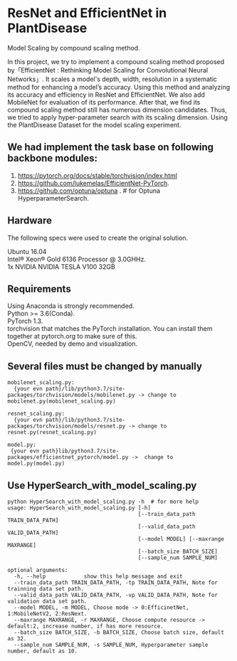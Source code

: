 # ResNet and EfficientNet in PlantDisease
Model Scaling by compound scaling method. 

In this project, we try to implement a compound scaling method proposed by「EfficientNet : Rethinking Model Scaling for Convolutional Neural Networks」. It scales a model's depth, width, resolution in a systematic method for enhancing a model’s accuracy. Using this method and analyzing its accuracy and efficiency in ResNet and EfficientNet. We also add MobileNet for evaluation of its performance. After that, we find its compound scaling method still has numerous dimension candidates. Thus, we tried to apply hyper-parameter search with its scaling dimension. Using the PlantDisease Dataset for the model scaling experiment.  

## We had implement the task base on following backbone modules:
1. https://pytorch.org/docs/stable/torchvision/index.html 
2. https://github.com/lukemelas/EfficientNet-PyTorch. 
3. https://github.com/optuna/optuna .  # for Optuna HyperparameterSearch. 

## Hardware
The following specs were used to create the original solution.

Ubuntu 16.04  
Intel® Xeon® Gold 6136 Processor @ 3.0GHHz.  
1x NVIDIA NVIDIA TESLA V100 32GB  


## Requirements
Using Anaconda is strongly recommended.  
Python >= 3.6(Conda).   
PyTorch 1.3.  
torchvision that matches the PyTorch installation. You can install them together at pytorch.org to make sure of this.  
OpenCV, needed by demo and visualization. 

## Several files must be changed by manually
```
mobilenet_scaling.py: 
  {your evn path}/lib/python3.7/site-packages/torchvision/models/mobilenet.py -> change to mobilenet.py(mobilenet_scaling.py)

resnet_scaling.py: 
  {your evn path}/lib/python3.7/site-packages/torchvision/models/resnet.py -> change to resnet.py(resnet_scaling.py)
  
model.py:
 {your evn path}lib/python3.7/site-packages/efficientnet_pytorch/model.py ->  change to model.py(model.py)
```

## Use HyperSearch_with_model_scaling.py

```
python HyperSearch_with_model_scaling.py -h  # for more help
usage: HyperSearch_with_model_scaling.py [-h]
                                         [--train_data_path TRAIN_DATA_PATH]
                                         [--valid_data_path VALID_DATA_PATH]
                                         [--model MODEL] [--maxrange MAXRANGE]
                                         [--batch_size BATCH_SIZE]
                                         [--sample_num SAMPLE_NUM]

optional arguments:
  -h, --help            show this help message and exit
  --train_data_path TRAIN_DATA_PATH, -tp TRAIN_DATA_PATH, Note for trainning data set path. 
  --valid_data_path VALID_DATA_PATH, -vp VALID_DATA_PATH, Note for validation data set path. 
  --model MODEL, -m MODEL, Choose mode -> 0:EfficinetNet, 1:MobileNetV2, 2:ResNext. 
  --maxrange MAXRANGE, -r MAXRANGE, Choose compute resource -> default:2, increase number, if has more resource. 
  --batch_size BATCH_SIZE, -b BATCH_SIZE, Choose batch size, default as 32. 
  --sample_num SAMPLE_NUM, -s SAMPLE_NUM, Hyperparameter sample number, default as 10. 
```
